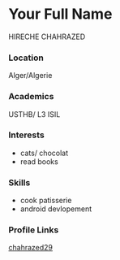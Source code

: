 # Your Full Name
HIRECHE CHAHRAZED
### Location
Alger/Algerie

### Academics
USTHB/ L3 ISIL

### Interests
* cats/ chocolat
* read books 

### Skills
* cook patisserie
* android devlopement


### Profile Links
[chahrazed29](https://github.com/chahrazed29)


